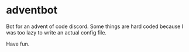 # adventbot

Bot for an advent of code discord. Some things are hard coded because I was too lazy to write an actual config file.

Have fun.

